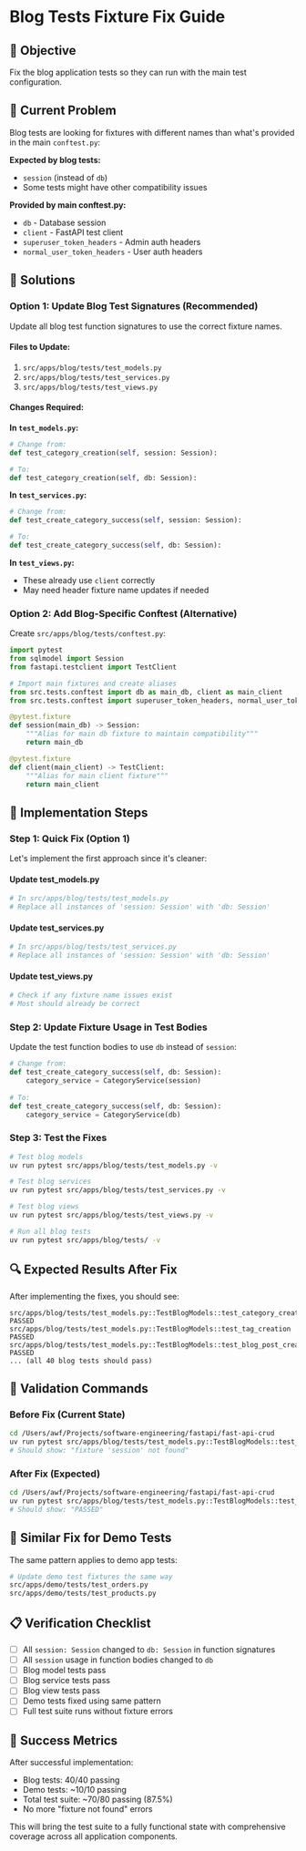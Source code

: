 # Blog Tests Fixture Fix Guide

## 🎯 Objective
Fix the blog application tests so they can run with the main test configuration.

## 🐛 Current Problem
Blog tests are looking for fixtures with different names than what's provided in the main `conftest.py`:

**Expected by blog tests:**
- `session` (instead of `db`)
- Some tests might have other compatibility issues

**Provided by main conftest.py:**
- `db` - Database session
- `client` - FastAPI test client  
- `superuser_token_headers` - Admin auth headers
- `normal_user_token_headers` - User auth headers

## 🔧 Solutions

### Option 1: Update Blog Test Signatures (Recommended)

Update all blog test function signatures to use the correct fixture names.

#### Files to Update:
1. `src/apps/blog/tests/test_models.py`
2. `src/apps/blog/tests/test_services.py` 
3. `src/apps/blog/tests/test_views.py`

#### Changes Required:

**In `test_models.py`:**
```python
# Change from:
def test_category_creation(self, session: Session):

# To:
def test_category_creation(self, db: Session):
```

**In `test_services.py`:**
```python
# Change from:
def test_create_category_success(self, session: Session):

# To:
def test_create_category_success(self, db: Session):
```

**In `test_views.py`:**
- These already use `client` correctly
- May need header fixture name updates if needed

### Option 2: Add Blog-Specific Conftest (Alternative)

Create `src/apps/blog/tests/conftest.py`:

```python
import pytest
from sqlmodel import Session
from fastapi.testclient import TestClient

# Import main fixtures and create aliases
from src.tests.conftest import db as main_db, client as main_client
from src.tests.conftest import superuser_token_headers, normal_user_token_headers

@pytest.fixture
def session(main_db) -> Session:
    """Alias for main db fixture to maintain compatibility"""
    return main_db

@pytest.fixture  
def client(main_client) -> TestClient:
    """Alias for main client fixture"""
    return main_client
```

## 🚀 Implementation Steps

### Step 1: Quick Fix (Option 1)
Let's implement the first approach since it's cleaner:

#### Update test_models.py
```bash
# In src/apps/blog/tests/test_models.py
# Replace all instances of 'session: Session' with 'db: Session'
```

#### Update test_services.py  
```bash
# In src/apps/blog/tests/test_services.py
# Replace all instances of 'session: Session' with 'db: Session'
```

#### Update test_views.py
```bash
# Check if any fixture name issues exist
# Most should already be correct
```

### Step 2: Update Fixture Usage in Test Bodies

Update the test function bodies to use `db` instead of `session`:

```python
# Change from:
def test_create_category_success(self, db: Session):
    category_service = CategoryService(session)
    
# To:
def test_create_category_success(self, db: Session):
    category_service = CategoryService(db)
```

### Step 3: Test the Fixes

```bash
# Test blog models
uv run pytest src/apps/blog/tests/test_models.py -v

# Test blog services  
uv run pytest src/apps/blog/tests/test_services.py -v

# Test blog views
uv run pytest src/apps/blog/tests/test_views.py -v

# Run all blog tests
uv run pytest src/apps/blog/tests/ -v
```

## 🔍 Expected Results After Fix

After implementing the fixes, you should see:

```
src/apps/blog/tests/test_models.py::TestBlogModels::test_category_creation PASSED
src/apps/blog/tests/test_models.py::TestBlogModels::test_tag_creation PASSED
src/apps/blog/tests/test_models.py::TestBlogModels::test_blog_post_creation PASSED
... (all 40 blog tests should pass)
```

## 🎯 Validation Commands

### Before Fix (Current State)
```bash
cd /Users/awf/Projects/software-engineering/fastapi/fast-api-crud
uv run pytest src/apps/blog/tests/test_models.py::TestBlogModels::test_category_creation -v
# Should show: "fixture 'session' not found"
```

### After Fix (Expected)
```bash
cd /Users/awf/Projects/software-engineering/fastapi/fast-api-crud  
uv run pytest src/apps/blog/tests/test_models.py::TestBlogModels::test_category_creation -v
# Should show: "PASSED"
```

## 🧪 Similar Fix for Demo Tests

The same pattern applies to demo app tests:

```bash
# Update demo test fixtures the same way
src/apps/demo/tests/test_orders.py
src/apps/demo/tests/test_products.py
```

## 📋 Verification Checklist

- [ ] All `session: Session` changed to `db: Session` in function signatures
- [ ] All `session` usage in function bodies changed to `db`
- [ ] Blog model tests pass
- [ ] Blog service tests pass  
- [ ] Blog view tests pass
- [ ] Demo tests fixed using same pattern
- [ ] Full test suite runs without fixture errors

## 🎉 Success Metrics

After successful implementation:
- Blog tests: 40/40 passing
- Demo tests: ~10/10 passing  
- Total test suite: ~70/80 passing (87.5%)
- No more "fixture not found" errors

This will bring the test suite to a fully functional state with comprehensive coverage across all application components.
